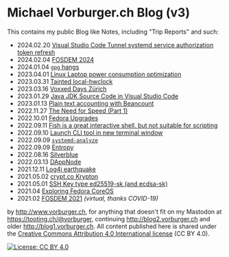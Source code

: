 # Michael Vorburger.ch Blog (v3)

This contains my public Blog like Notes, including "Trip Reports" and such:

* 2024.02.20 [Visual Studio Code Tunnel systemd service authorization token refresh](security/vsc-token.md)
* 2024.02.04 [FOSDEM 2024](conferences/FOSDEM-2024.md)
* 2024.01.04 [`gpg` hangs](security/gpg-hangs-on-hostname-change.md)
* 2023.04.01 [Linux Laptop power consumption optimization](linux/power.md)
* 2023.03.31 [Tainted local-hwclock](linux/taintedlocal-hwclock.md)
* 2023.03.16 [Voxxed Days Zürich](conferences/voxxed-zrh-2023.md)
* 2023.01.29 [Java JDK Source Code in Visual Studio Code](java/vsc-java-src.md)
* 2023.01.13 [Plain text accounting with Beancount](finance/beancount.md)
* 2022.11.27 [The Need for Speed (Part 1)](networking/speed1.md)
* 2022.10.01 [Fedora Upgrades](linux/fedora-upgrade.md)
* 2022.09.11 [Fish is a great interactive shell, but not suitable for scripting](linux/fish-scripting.md)
* 2022.09.10 [Launch CLI tool in new terminal window](linux/gnome-terminal.md)
* 2022.09.09 [`systemd-analyze`](linux/systemd-analyze.md)
* 2022.09.09 [Entropy](linux/entropy.md)
* 2022.08.16 [Silverblue](linux/silverblue.md)
* 2022.03.13 [DAppNode](linux/dappnode/)
* 2021.12.11 [Log4j earthquake](https://github.com/vorburger/Log4j_CVE-2021-44228)
* 2021.05.02 [crypt.co Krypton](security/krypt.co.md)
* 2021.05.01 [SSH Key type ed25519-sk (and ecdsa-sk)](security/ed25519-sk.md)
* 2021.04 [Exploring Fedora CoreOS](linux/coreos/)
* 2021.02 [FOSDEM 2021](conferences/FOSDEM-2021.md) _(virtual, thanks COVID-19)_

by http://www.vorburger.ch, for anything that doesn't fit on my Mastodon at https://tooting.ch/@vorburger,
continuing http://blog2.vorburger.ch and older http://blog1.vorburger.ch. All content
published here is shared under the [Creative Commons Attribution 4.0 International license](https://creativecommons.org/licenses/by/4.0/) (CC BY 4.0).

[![License: CC BY 4.0](https://img.shields.io/badge/License-CC%20BY%204.0-lightgrey.svg)](https://creativecommons.org/licenses/by/4.0/)

